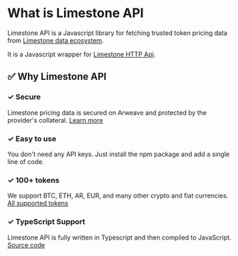 # What is Limestone API

Limestone API is a Javascript library for fetching trusted token pricing data from [Limestone data ecosystem](https://github.com/limestone-finance/limestone/blob/master/README.md).

It is a Javascript wrapper for [Limestone HTTP Api](https://github.com/limestone-finance/limestone-docs/tree/38c8888bdd4dda0fc070356c1298a3b0e0a5cc36/docs/HTTP_API.md).

## ✅ Why Limestone API

### ✓ Secure

Limestone pricing data is secured on Arweave and protected by the provider's collateral. [Learn more](https://github.com/limestone-finance/limestone/blob/master/README.md)

### ✓ Easy to use

You don't need any API keys. Just install the npm package and add a single line of code.

### ✓ 100+ tokens

We support BTC, ETH, AR, EUR, and many other crypto and fiat currencies. [All supported tokens](https://github.com/limestone-finance/limestone-docs/tree/38c8888bdd4dda0fc070356c1298a3b0e0a5cc36/docs/ALL_SUPPORTED_TOKENS.md)

### ✓ TypeScript Support

Limestone API is fully written in Typescript and then compiled to JavaScript. [Source code](https://github.com/limestone-finance/limestone-api)

